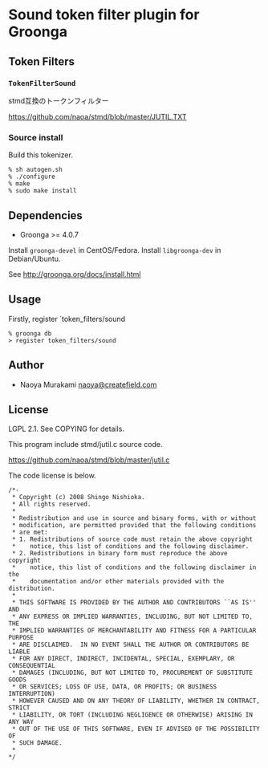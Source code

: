 # Sound token filter plugin for Groonga

## Token Filters

### ``TokenFilterSound``

stmd互換のトークンフィルター

https://github.com/naoa/stmd/blob/master/JUTIL.TXT

### Source install

Build this tokenizer.

    % sh autogen.sh
    % ./configure
    % make
    % sudo make install

## Dependencies

* Groonga >= 4.0.7

Install ``groonga-devel`` in CentOS/Fedora. Install ``libgroonga-dev`` in Debian/Ubuntu.

See http://groonga.org/docs/install.html

## Usage

Firstly, register `token_filters/sound

    % groonga db
    > register token_filters/sound

## Author

* Naoya Murakami <naoya@createfield.com>

## License

LGPL 2.1. See COPYING for details.

This program include stmd/jutil.c source code.

https://github.com/naoa/stmd/blob/master/jutil.c

The code license is below.

```
/*-
 * Copyright (c) 2008 Shingo Nishioka.
 * All rights reserved.
 *
 * Redistribution and use in source and binary forms, with or without
 * modification, are permitted provided that the following conditions
 * are met:
 * 1. Redistributions of source code must retain the above copyright
 *    notice, this list of conditions and the following disclaimer.
 * 2. Redistributions in binary form must reproduce the above copyright
 *    notice, this list of conditions and the following disclaimer in the
 *    documentation and/or other materials provided with the distribution.
 *
 * THIS SOFTWARE IS PROVIDED BY THE AUTHOR AND CONTRIBUTORS ``AS IS'' AND
 * ANY EXPRESS OR IMPLIED WARRANTIES, INCLUDING, BUT NOT LIMITED TO, THE
 * IMPLIED WARRANTIES OF MERCHANTABILITY AND FITNESS FOR A PARTICULAR PURPOSE
 * ARE DISCLAIMED.  IN NO EVENT SHALL THE AUTHOR OR CONTRIBUTORS BE LIABLE
 * FOR ANY DIRECT, INDIRECT, INCIDENTAL, SPECIAL, EXEMPLARY, OR CONSEQUENTIAL
 * DAMAGES (INCLUDING, BUT NOT LIMITED TO, PROCUREMENT OF SUBSTITUTE GOODS
 * OR SERVICES; LOSS OF USE, DATA, OR PROFITS; OR BUSINESS INTERRUPTION)
 * HOWEVER CAUSED AND ON ANY THEORY OF LIABILITY, WHETHER IN CONTRACT, STRICT
 * LIABILITY, OR TORT (INCLUDING NEGLIGENCE OR OTHERWISE) ARISING IN ANY WAY
 * OUT OF THE USE OF THIS SOFTWARE, EVEN IF ADVISED OF THE POSSIBILITY OF
 * SUCH DAMAGE.
 *
*/
```
